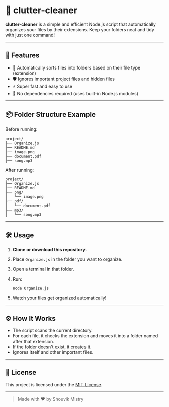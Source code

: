 # 🧹 clutter-cleaner

**clutter-cleaner** is a simple and efficient Node.js script that automatically organizes your files by their extensions. Keep your folders neat and tidy with just one command!

---

## 🚀 Features

- 📂 Automatically sorts files into folders based on their file type (extension)
- 🛡️ Ignores important project files and hidden files
- ⚡ Super fast and easy to use
- 📝 No dependencies required (uses built-in Node.js modules)

---

## 📦 Folder Structure Example

Before running:

```
project/
├── Organize.js
├── README.md
├── image.png
├── document.pdf
├── song.mp3
```

After running:

```
project/
├── Organize.js
├── README.md
├── png/
│   └── image.png
├── pdf/
│   └── document.pdf
├── mp3/
│   └── song.mp3
```

---

## 🛠️ Usage

1. **Clone or download this repository.**
2. Place `Organize.js` in the folder you want to organize.
3. Open a terminal in that folder.
4. Run:

   ```sh
   node Organize.js
   ```

5. Watch your files get organized automatically!

---

## ⚙️ How It Works

- The script scans the current directory.
- For each file, it checks the extension and moves it into a folder named after that extension.
- If the folder doesn't exist, it creates it.
- Ignores itself and other important files.

---

## 📄 License

This project is licensed under the [MIT License](LICENSE).

---

> Made with ❤️ by Shouvik Mistry